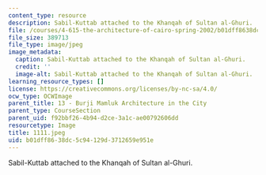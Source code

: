 ```yaml
---
content_type: resource
description: Sabil-Kuttab attached to the Khanqah of Sultan al-Ghuri.
file: /courses/4-615-the-architecture-of-cairo-spring-2002/b01dff8638dc5c94129d3712659e951e_1111.jpeg
file_size: 389713
file_type: image/jpeg
image_metadata:
  caption: Sabil-Kuttab attached to the Khanqah of Sultan al-Ghuri.
  credit: ''
  image-alt: Sabil-Kuttab attached to the Khanqah of Sultan al-Ghuri.
learning_resource_types: []
license: https://creativecommons.org/licenses/by-nc-sa/4.0/
ocw_type: OCWImage
parent_title: 13 - Burji Mamluk Architecture in the City
parent_type: CourseSection
parent_uid: f92bbf26-4b94-d2ce-3a1c-ae00792606dd
resourcetype: Image
title: 1111.jpeg
uid: b01dff86-38dc-5c94-129d-3712659e951e
---
```

Sabil-Kuttab attached to the Khanqah of Sultan al-Ghuri.